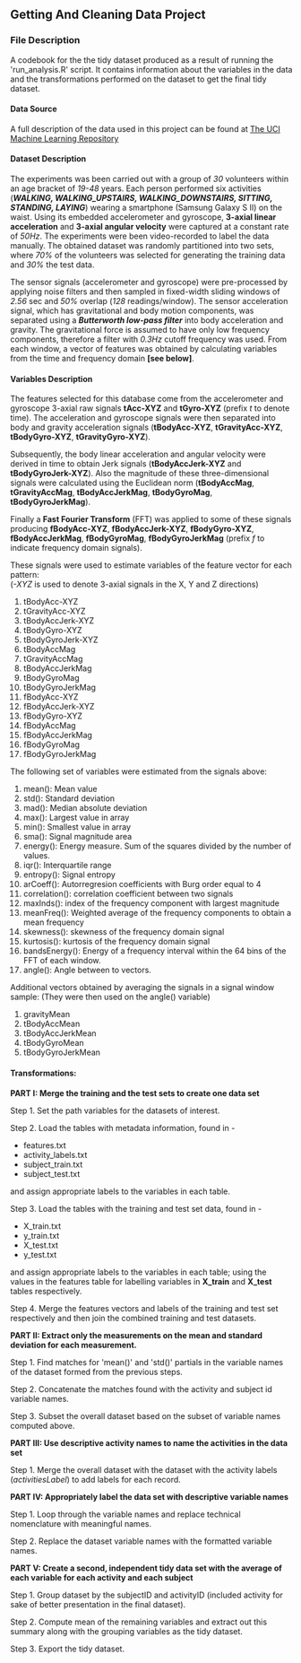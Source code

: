 ## Getting And Cleaning Data Project

### File Description
A codebook for the the tidy dataset produced as a result of running the 'run_analysis.R' script. It contains information about the variables in the data and the transformations performed on the dataset to get the final tidy dataset.

#### Data Source
A full description of the data used in this project can be found at [The UCI Machine Learning Repository](http://archive.ics.uci.edu/ml/datasets/Human+Activity+Recognition+Using+Smartphones)

#### Dataset Description
The experiments was been carried out with a group of *30* volunteers within an age bracket of *19-48* years. Each person performed six activities (***WALKING, WALKING_UPSTAIRS, WALKING_DOWNSTAIRS, SITTING, STANDING, LAYING***) wearing a smartphone (Samsung Galaxy S II) on the waist. Using its embedded accelerometer and gyroscope, **3-axial linear acceleration** and **3-axial angular velocity** were captured at a constant rate of *50Hz*. The experiments were been video-recorded to label the data manually. The obtained dataset was randomly partitioned into two sets, where *70%* of the volunteers was selected for generating the training data and *30%* the test data. 

The sensor signals (accelerometer and gyroscope) were pre-processed by applying noise filters and then sampled in fixed-width sliding windows of *2.56* sec and *50%* overlap (*128* readings/window). The sensor acceleration signal, which has gravitational and body motion components, was separated using a ***Butterworth low-pass filter*** into body acceleration and gravity. The gravitational force is assumed to have only low frequency components, therefore a filter with *0.3Hz* cutoff frequency was used. From each window, a vector of features was obtained by calculating variables from the time and frequency domain **[see below]**.

#### Variables Description
The features selected for this database come from the accelerometer and gyroscope 3-axial raw signals **tAcc-XYZ** and **tGyro-XYZ** (prefix *t* to denote time). The acceleration and gyroscope signals were then separated into body and gravity acceleration signals (**tBodyAcc-XYZ**, **tGravityAcc-XYZ**, **tBodyGyro-XYZ**, **tGravityGyro-XYZ**).

Subsequently, the body linear acceleration and angular velocity were derived in time to obtain Jerk signals (**tBodyAccJerk-XYZ** and **tBodyGyroJerk-XYZ**). Also the magnitude of these three-dimensional signals were calculated using the Euclidean norm (**tBodyAccMag**, **tGravityAccMag**, **tBodyAccJerkMag**, **tBodyGyroMag**, **tBodyGyroJerkMag**). 

Finally a **Fast Fourier Transform** (FFT) was applied to some of these signals producing **fBodyAcc-XYZ**, **fBodyAccJerk-XYZ**, **fBodyGyro-XYZ**, **fBodyAccJerkMag**, **fBodyGyroMag**, **fBodyGyroJerkMag** (prefix *f* to indicate frequency domain signals). 

These signals were used to estimate variables of the feature vector for each pattern:  
(*-XYZ* is used to denote 3-axial signals in the X, Y and Z directions)

1. tBodyAcc-XYZ
2. tGravityAcc-XYZ
3. tBodyAccJerk-XYZ
4. tBodyGyro-XYZ
5. tBodyGyroJerk-XYZ
6. tBodyAccMag
7. tGravityAccMag
8. tBodyAccJerkMag
9. tBodyGyroMag
10. tBodyGyroJerkMag
11. fBodyAcc-XYZ
12. fBodyAccJerk-XYZ
13. fBodyGyro-XYZ
14. fBodyAccMag
15. fBodyAccJerkMag
16. fBodyGyroMag
17. fBodyGyroJerkMag

The following set of variables were estimated from the signals above: 

1. mean(): Mean value
2. std(): Standard deviation
3. mad(): Median absolute deviation 
4. max(): Largest value in array
5. min(): Smallest value in array
6. sma(): Signal magnitude area
7. energy(): Energy measure. Sum of the squares divided by the number of values. 
8. iqr(): Interquartile range 
9. entropy(): Signal entropy
10. arCoeff(): Autorregresion coefficients with Burg order equal to 4
11. correlation(): correlation coefficient between two signals
12. maxInds(): index of the frequency component with largest magnitude
13. meanFreq(): Weighted average of the frequency components to obtain a mean frequency
14. skewness(): skewness of the frequency domain signal 
15. kurtosis(): kurtosis of the frequency domain signal 
16. bandsEnergy(): Energy of a frequency interval within the 64 bins of the FFT of each window.
18. angle(): Angle between to vectors.

Additional vectors obtained by averaging the signals in a signal window sample:
(They were then used on the angle() variable)

1. gravityMean
2. tBodyAccMean
3. tBodyAccJerkMean
4. tBodyGyroMean
5. tBodyGyroJerkMean

#### Transformations:

**PART I: Merge the training and the test sets to create one data set**

Step 1. Set the path variables for the datasets of interest.

Step 2. Load the tables with metadata information, found in -
	
* features.txt
* activity_labels.txt
* subject_train.txt
* subject_test.txt
		
and assign appropriate labels to the variables in each table.

Step 3. Load the tables with the training and test set data, found in -
	
* X_train.txt
* y_train.txt
* X_test.txt
* y_test.txt

and assign appropriate labels to the variables in each table; using the values in the features table for labelling variables in 		**X_train** and **X_test** tables respectively.

Step 4. Merge the features vectors and labels of the training and test set respectively and then join the combined training and test datasets.

**PART II: Extract only the measurements on the mean and standard deviation for each measurement.**

Step 1. Find matches for 'mean()' and 'std()' partials in the variable names of the dataset formed from the previous steps.

Step 2. Concatenate the matches found with the activity and subject id variable names.

Step 3. Subset the overall dataset based on the subset of variable names computed above.

**PART III: Use descriptive activity names to name the activities in the data set**

Step 1. Merge the overall dataset with the dataset with the activity labels (*activitiesLabel*) to add labels for each record.

**PART IV: Appropriately label the data set with descriptive variable names**

Step 1. Loop through the variable names and replace technical nomenclature with meaningful names.

Step 2. Replace the dataset variable names with the formatted variable names.

**PART V: Create a second, independent tidy data set with the average of each variable for each activity and each subject**

Step 1. Group dataset by the subjectID and activityID (included activity for sake of better presentation in the final dataset).

Step 2. Compute mean of the remaining variables and extract out this summary along with the grouping variables as the tidy dataset.

Step 3. Export the tidy dataset.
